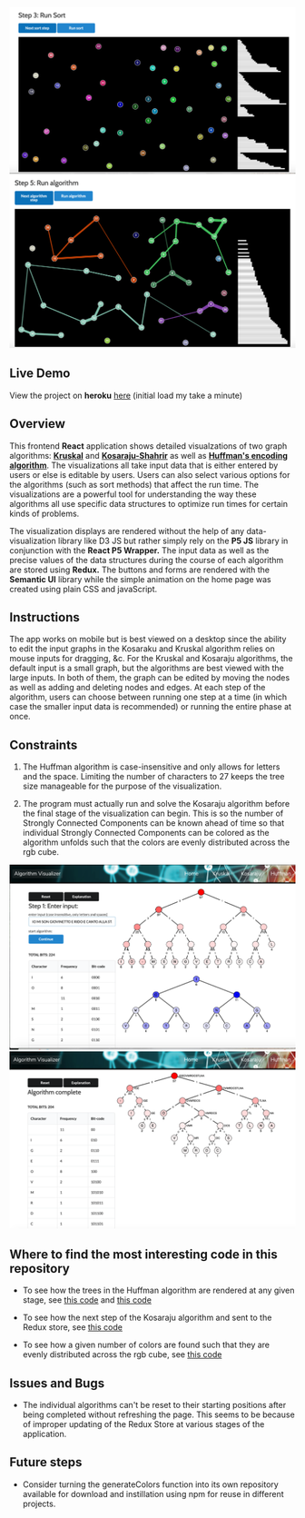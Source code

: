 ![Screen Grab of Kruskal Visualization during sorting phase](readmeImages/KruskalScreenGrab1.png)
![Screen Grab of Kruskal Visualization during algorithm phrase](readmeImages/KruskalScreenGrab2.png)

## Live Demo

View the project on **heroku** [here](https://floating-plains-07920.herokuapp.com/) (initial load my take a minute)

## Overview

This frontend **React** application shows detailed visualzations of two graph algorithms: [**Kruskal**](https://en.wikipedia.org/wiki/Kruskal's_algorithm) and [**Kosaraju-Shahrir**](https://en.wikipedia.org/wiki/Kosaraju%27s_algorithm) as well as [**Huffman's encoding algorithm**](https://en.wikipedia.org/wiki/Huffman_coding#Compression).  The visualizations all take input data that is either entered by users or else is editable by users.  Users can also select various options for the algorithms (such as sort methods) that affect the run time.  The visualizations are a powerful tool for understanding the way these algorithms all use specific data structures to optimize run times for certain kinds of problems.

The visualization displays are rendered without the help of any data-visualization library like D3 JS but rather simply rely on the **P5 JS** library in conjunction with the **React P5 Wrapper.**  The input data as well as the precise values of the data structures during the course of each algorithm are stored using **Redux.**  The buttons and forms are rendered with the **Semantic UI** library while the simple animation on the home page was created using plain CSS and javaScript.

## Instructions

The app works on mobile but is best viewed on a desktop since the ability to edit the input graphs in the Kosaraku and Kruskal algorithm relies on mouse inputs for dragging, &c.  For the Kruskal and Kosaraju algorithms, the default input is a small graph, but the algorithms are best viewed with the large inputs.  In both of them, the graph can be edited by moving the nodes as well as adding and deleting nodes and edges.  At each step of the algorithm, users can choose between running one step at a time (in which case the smaller input data is recommended) or running the entire phase at once.

## Constraints

1. The Huffman algorithm is case-insensitive and only allows for letters and the space.  Limiting the number of characters to 27 keeps the tree size manageable for the purpose of the visualization.

2. The program must actually run and solve the Kosaraju algorithm before the final stage of the visualization can begin.  This is so the number of Strongly Connected Components can be known ahead of time so that individual Strongly Connected Components can be colored as the algorithm unfolds such that the colors are evenly distributed across the rgb cube.

![Huffman algorithm input](readmeImages/HuffmanScreenGrab1.png)
![Huffman algorithm after completion](readmeImages/HuffmanScreenGrab2.png)

## Where to find the most interesting code in this repository

* To see how the trees in the Huffman algorithm are rendered at any given stage, see [this code](https://github.com/ZalmanKelber/Algorithms/blob/master/src/utils/sketchFunctions/drawTree.js) and [this code](https://github.com/ZalmanKelber/Algorithms/blob/master/src/utils/sketchFunctions/drawCirclesHuffman.js)

* To see how the next step of the Kosaraju algorithm and sent to the Redux store, see [this code](https://github.com/ZalmanKelber/Algorithms/blob/master/src/utils/changeStore/nextKosarajuStep.js)

* To see how a given number of colors are found such that they are evenly distributed across the rgb cube, see [this code](https://github.com/ZalmanKelber/Algorithms/blob/master/src/utils/miscellaneous/generateColors.js)

## Issues and Bugs

* The individual algorithms can't be reset to their starting positions after being completed without refreshing the page.  This seems to be because of improper updating of the Redux Store at various stages of the application.

## Future steps

* Consider turning the generateColors function into its own repository available for download and instillation using npm for reuse in different projects.
